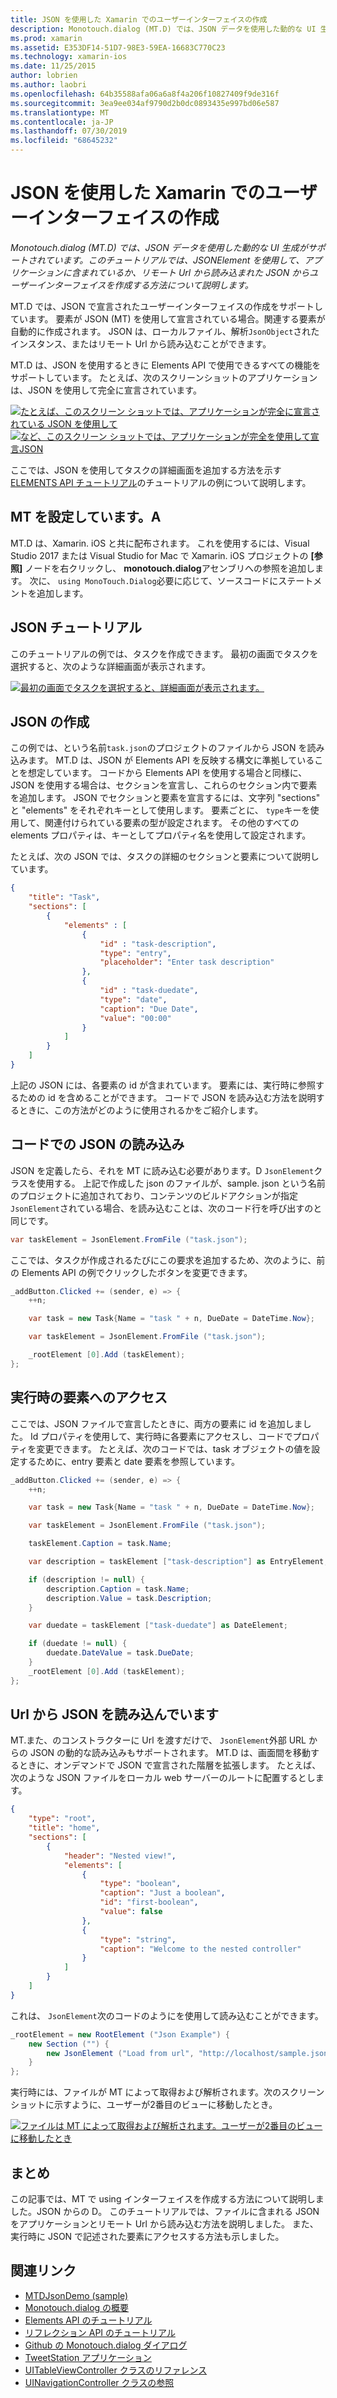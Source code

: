 ```yaml
---
title: JSON を使用した Xamarin でのユーザーインターフェイスの作成
description: Monotouch.dialog (MT.D) では、JSON データを使用した動的な UI 生成がサポートされています。 このチュートリアルでは、JSONElement を使用して、アプリケーションに含まれているか、リモート Url から読み込まれた JSON からユーザーインターフェイスを作成する方法について説明します。
ms.prod: xamarin
ms.assetid: E353DF14-51D7-98E3-59EA-16683C770C23
ms.technology: xamarin-ios
ms.date: 11/25/2015
author: lobrien
ms.author: laobri
ms.openlocfilehash: 64b35588afa06a6a8f4a206f10827409f9de316f
ms.sourcegitcommit: 3ea9ee034af9790d2b0dc0893435e997bd06e587
ms.translationtype: MT
ms.contentlocale: ja-JP
ms.lasthandoff: 07/30/2019
ms.locfileid: "68645232"
---
```

# <a name="using-json-to-create-a-user-interface-in-xamarinios"></a>JSON を使用した Xamarin でのユーザーインターフェイスの作成

_Monotouch.dialog (MT.D) では、JSON データを使用した動的な UI 生成がサポートされています。このチュートリアルでは、JSONElement を使用して、アプリケーションに含まれているか、リモート Url から読み込まれた JSON からユーザーインターフェイスを作成する方法について説明します。_

MT.D では、JSON で宣言されたユーザーインターフェイスの作成をサポートしています。 要素が JSON (MT) を使用して宣言されている場合。関連する要素が自動的に作成されます。 JSON は、ローカルファイル、解析`JsonObject`されたインスタンス、またはリモート Url から読み込むことができます。

MT.D は、JSON を使用するときに Elements API で使用できるすべての機能をサポートしています。 たとえば、次のスクリーンショットのアプリケーションは、JSON を使用して完全に宣言されています。

[![](json-element-walkthrough-images/01-load-from-file.png "たとえば、このスクリーン ショットでは、アプリケーションが完全に宣言されている JSON を使用して")](json-element-walkthrough-images/01-load-from-file.png#lightbox) [![](json-element-walkthrough-images/01-load-from-file.png "など、このスクリーン ショットでは、アプリケーションが完全を使用して宣言JSON")](json-element-walkthrough-images/01-load-from-file.png#lightbox)

ここでは、JSON を使用してタスクの詳細画面を追加する方法を示す[ELEMENTS API チュートリアル](~/ios/user-interface/monotouch.dialog/elements-api-walkthrough.md)のチュートリアルの例について説明します。

## <a name="setting-up-mtd"></a>MT を設定しています。A

MT.D は、Xamarin. iOS と共に配布されます。 これを使用するには、Visual Studio 2017 または Visual Studio for Mac で Xamarin. iOS プロジェクトの **[参照]** ノードを右クリックし、 **monotouch.dialog**アセンブリへの参照を追加します。 次に、 `using MonoTouch.Dialog`必要に応じて、ソースコードにステートメントを追加します。

## <a name="json-walkthrough"></a>JSON チュートリアル

このチュートリアルの例では、タスクを作成できます。 最初の画面でタスクを選択すると、次のような詳細画面が表示されます。

 [![](json-element-walkthrough-images/03-task-list.png "最初の画面でタスクを選択すると、詳細画面が表示されます。")](json-element-walkthrough-images/03-task-list.png#lightbox)

## <a name="creating-the-json"></a>JSON の作成

この例では、という名前`task.json`のプロジェクトのファイルから JSON を読み込みます。 MT.D は、JSON が Elements API を反映する構文に準拠していることを想定しています。 コードから Elements API を使用する場合と同様に、JSON を使用する場合は、セクションを宣言し、これらのセクション内で要素を追加します。 JSON でセクションと要素を宣言するには、文字列 "sections" と "elements" をそれぞれキーとして使用します。 要素ごとに、 `type`キーを使用して、関連付けられている要素の型が設定されます。 その他のすべての elements プロパティは、キーとしてプロパティ名を使用して設定されます。

たとえば、次の JSON では、タスクの詳細のセクションと要素について説明しています。

```json
{
    "title": "Task",
    "sections": [
        {
            "elements" : [
                {
                    "id" : "task-description",
                    "type": "entry",
                    "placeholder": "Enter task description"
                },
                {
                    "id" : "task-duedate",
                    "type": "date",
                    "caption": "Due Date",
                    "value": "00:00"
                }
            ]
        }
    ]
}
```

上記の JSON には、各要素の id が含まれています。 要素には、実行時に参照するための id を含めることができます。 コードで JSON を読み込む方法を説明するときに、この方法がどのように使用されるかをご紹介します。

## <a name="loading-the-json-in-code"></a>コードでの JSON の読み込み

JSON を定義したら、それを MT に読み込む必要があります。D `JsonElement`クラスを使用する。 上記で作成した json のファイルが、sample. json という名前のプロジェクトに追加されており、コンテンツのビルドアクションが指定`JsonElement`されている場合、を読み込むことは、次のコード行を呼び出すのと同じです。

```csharp
var taskElement = JsonElement.FromFile ("task.json");
```

ここでは、タスクが作成されるたびにこの要求を追加するため、次のように、前の Elements API の例でクリックしたボタンを変更できます。

```csharp
_addButton.Clicked += (sender, e) => {
    ++n;

    var task = new Task{Name = "task " + n, DueDate = DateTime.Now};

    var taskElement = JsonElement.FromFile ("task.json");

    _rootElement [0].Add (taskElement);
};
```

## <a name="accessing-elements-at-runtime"></a>実行時の要素へのアクセス

ここでは、JSON ファイルで宣言したときに、両方の要素に id を追加しました。 Id プロパティを使用して、実行時に各要素にアクセスし、コードでプロパティを変更できます。 たとえば、次のコードでは、task オブジェクトの値を設定するために、entry 要素と date 要素を参照しています。

```csharp
_addButton.Clicked += (sender, e) => {
    ++n;

    var task = new Task{Name = "task " + n, DueDate = DateTime.Now};

    var taskElement = JsonElement.FromFile ("task.json");

    taskElement.Caption = task.Name;

    var description = taskElement ["task-description"] as EntryElement;

    if (description != null) {
        description.Caption = task.Name;
        description.Value = task.Description;       
    }

    var duedate = taskElement ["task-duedate"] as DateElement;

    if (duedate != null) {                
        duedate.DateValue = task.DueDate;
    }
    _rootElement [0].Add (taskElement);
};
```

## <a name="loading-json-from-a-url"></a>Url から JSON を読み込んでいます

MT.また、のコンストラクターに Url を渡すだけで、 `JsonElement`外部 URL からの JSON の動的な読み込みもサポートされます。 MT.D は、画面間を移動するときに、オンデマンドで JSON で宣言された階層を拡張します。 たとえば、次のような JSON ファイルをローカル web サーバーのルートに配置するとします。

```json
{
    "type": "root",
    "title": "home",
    "sections": [
        {
            "header": "Nested view!",
            "elements": [
                {
                    "type": "boolean",
                    "caption": "Just a boolean",
                    "id": "first-boolean",
                    "value": false
                },
                {
                    "type": "string",
                    "caption": "Welcome to the nested controller"
                }
            ]
        }
    ]
}
```

これは、 `JsonElement`次のコードのようにを使用して読み込むことができます。

```csharp
_rootElement = new RootElement ("Json Example") {
    new Section ("") {
        new JsonElement ("Load from url", "http://localhost/sample.json")
    }
};
```

実行時には、ファイルが MT によって取得および解析されます。次のスクリーンショットに示すように、ユーザーが2番目のビューに移動したとき。

 [![](json-element-walkthrough-images/04-json-web-example.png "ファイルは MT によって取得および解析されます。ユーザーが2番目のビューに移動したとき")](json-element-walkthrough-images/04-json-web-example.png#lightbox)

## <a name="summary"></a>まとめ

この記事では、MT で using インターフェイスを作成する方法について説明しました。JSON からの D。 このチュートリアルでは、ファイルに含まれる JSON をアプリケーションとリモート Url から読み込む方法を説明しました。 また、実行時に JSON で記述された要素にアクセスする方法も示しました。

## <a name="related-links"></a>関連リンク

- [MTDJsonDemo (sample)](https://docs.microsoft.com/samples/xamarin/ios-samples/mtdjsondemo)
- [Monotouch.dialog の概要](~/ios/user-interface/monotouch.dialog/index.md)
- [Elements API のチュートリアル](~/ios/user-interface/monotouch.dialog/elements-api-walkthrough.md)
- [リフレクション API のチュートリアル](~/ios/user-interface/monotouch.dialog/reflection-api-walkthrough.md)
- [Github の Monotouch.dialog ダイアログ](https://github.com/migueldeicaza/MonoTouch.Dialog)
- [TweetStation アプリケーション](https://github.com/migueldeicaza/TweetStation)
- [UITableViewController クラスのリファレンス](https://developer.apple.com/library/ios/#DOCUMENTATION/UIKit/Reference/UITableViewController_Class/Reference/Reference.html)
- [UINavigationController クラスの参照](https://developer.apple.com/library/ios/#documentation/UIKit/Reference/UINavigationController_Class/Reference/Reference.html)
